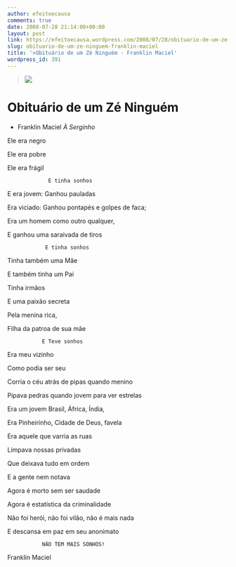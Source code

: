 ```yaml
---
author: efeitoecausa
comments: true
date: 2008-07-28 21:14:00+00:00
layout: post
link: https://efeitoecausa.wordpress.com/2008/07/28/obituario-de-um-ze-ninguem-franklin-maciel/
slug: obituario-de-um-ze-ninguem-franklin-maciel
title: '>Obituário de um Zé Ninguém - Franklin Maciel'
wordpress_id: 391
---
```


>[![](http://bp2.blogger.com/_XtLLz2xI81Y/SI422TsRquI/AAAAAAAAAOM/xadmOSZ_j7M/s320/franklin+maciel+coringa.jpg)](http://bp2.blogger.com/_XtLLz2xI81Y/SI422TsRquI/AAAAAAAAAOM/xadmOSZ_j7M/s1600-h/franklin+maciel+coringa.jpg)  

 

 

# Obituário de um Zé Ninguém

 

* Franklin Maciel                             _À Serginho_

 

 

Ele era negro

 

Ele era pobre 

 

Ele era frágil

 

                 E tinha sonhos

 

 

E era jovem: Ganhou pauladas

 

Era viciado: Ganhou pontapés e golpes de faca;

 

Era um homem como outro qualquer,

 

E ganhou uma saraivada de tiros

 

                E tinha sonhos

 

 

Tinha também uma Mãe

 

E também tinha um Pai

 

Tinha irmãos 

 

E uma paixão secreta

 

Pela menina rica,

 

Filha da patroa de sua mãe

 

               E Teve sonhos

 

 

Era meu vizinho

 

Como podia ser seu

 

Corria o céu atrás de pipas quando menino

 

Pipava pedras quando jovem para ver estrelas

 

 

Era um jovem Brasil, África, Índia,

 

Era Pinheirinho, Cidade de Deus, favela

 

Era aquele que varria as ruas

 

Limpava nossas privadas

 

Que deixava tudo em ordem

 

E a gente nem notava

 

 

Agora é morto sem ser saudade

 

Agora é estatística da criminalidade

 

Não foi herói, não foi vilão, não é mais nada

 

E descansa em paz em seu anonimato

 

 

               NÃO TEM MAIS SONHOS!

 

 

Franklin Maciel
